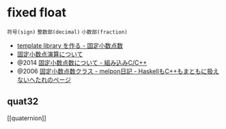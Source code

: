 # fixed float
`符号(sign)` `整数部(decimal)` `小数部(fraction)`

- [template library を作る - 固定小数点数](https://shinh.skr.jp/template/gamenum.html)
- [固定小数点演算について](https://aznote.jakou.com/prog/paint/004_fixedarith.html)
- @2014 [固定小数点数について - 組み込みC/C++](https://sunafukin2go.hatenablog.com/entry/2014/06/11/003735)
- @2006 [固定小数点数クラス - melpon日記 - HaskellもC++もまともに扱えないへたれのページ](https://melpon.hatenadiary.org/entry/20060614/p1)

## quat32
[[quaternion]]
